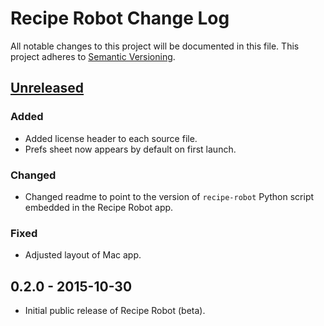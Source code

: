 # Recipe Robot Change Log

All notable changes to this project will be documented in this file. This project adheres to [Semantic Versioning](http://semver.org/).

## [Unreleased][unreleased]

### Added
- Added license header to each source file.
- Prefs sheet now appears by default on first launch.

### Changed
- Changed readme to point to the version of `recipe-robot` Python script embedded in the Recipe Robot app.

### Fixed
- Adjusted layout of Mac app.


## 0.2.0 - 2015-10-30

- Initial public release of Recipe Robot (beta).

[unreleased]: https://github.com/homebysix/recipe-robot/compare/v0.2.0...HEAD
